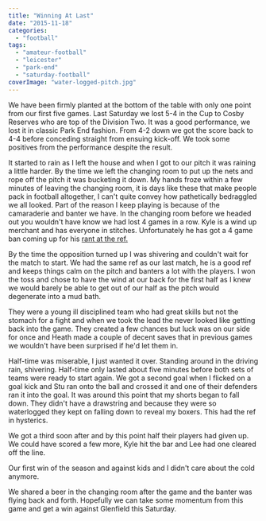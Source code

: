 ```yaml
---
title: "Winning At Last"
date: "2015-11-18"
categories: 
  - "football"
tags: 
  - "amateur-football"
  - "leicester"
  - "park-end"
  - "saturday-football"
coverImage: "water-logged-pitch.jpg"
---
```


We have been firmly planted at the bottom of the table with only one point from our first five games. Last Saturday we lost 5-4 in the Cup to Cosby Reserves who are top of the Division Two. It was a good performance, we lost it in classic Park End fashion. From 4-2 down we got the score back to 4-4 before conceding straight from ensuing kick-off. We took some positives from the performance despite the result.

It started to rain as I left the house and when I got to our pitch it was raining a little harder. By the time we left the changing room to put up the nets and rope off the pitch it was bucketing it down. My hands froze within a few minutes of leaving the changing room, it is days like these that make people pack in football altogether, I can't quite convey how pathetically bedraggled we all looked. Part of the reason I keep playing is because of the camaraderie and banter we have. In the changing room before we headed out you wouldn't have know we had lost 4 games in a row. Kyle is a wind up merchant and has everyone in stitches. Unfortunately he has got a 4 game ban coming up for his [rant at the ref.](http://thecroggy.com/handball/)

By the time the opposition turned up I was shivering and couldn't wait for the match to start. We had the same ref as our last match, he is a good ref and keeps things calm on the pitch and banters a lot with the players. I won the toss and chose to have the wind at our back for the first half as I knew we would barely be able to get out of our half as the pitch would degenerate into a mud bath.

They were a young ill disciplined team who had great skills but not the stomach for a fight and when we took the lead the never looked like getting back into the game. They created a few chances but luck was on our side for once and Heath made a couple of decent saves that in previous games we wouldn't have been surprised if he'd let them in.

Half-time was miserable, I just wanted it over. Standing around in the driving rain, shivering. Half-time only lasted about five minutes before both sets of teams were ready to start again. We got a second goal when I flicked on a goal kick and Stu ran onto the ball and crossed it and one of their defenders ran it into the goal. It was around this point that my shorts began to fall down. They didn't have a drawstring and because they were so waterlogged they kept on falling down to reveal my boxers. This had the ref in hysterics.

We got a third soon after and by this point half their players had given up. We could have scored a few more, Kyle hit the bar and Lee had one cleared off the line.

Our first win of the season and against kids and I didn't care about the cold anymore.

We shared a beer in the changing room after the game and the banter was flying back and forth. Hopefully we can take some momentum from this game and get a win against Glenfield this Saturday.
